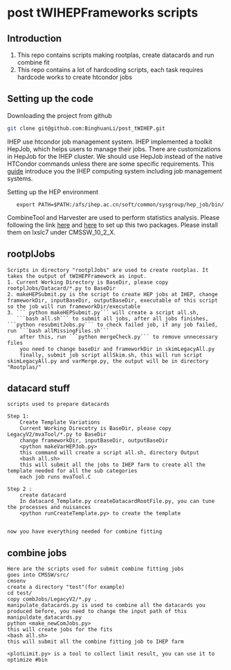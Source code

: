 post tWIHEPFrameworks scripts
==================================

Introduction
------------------------
1. This repo contains scripts making rootplas, create datacards and run combine fit
2. This repo contains a lot of hardcoding scripts, each task requires hardcode works to create htcondor jobs 

Setting up the code 
------------------------
Downloading the project from github
```bash
git clone git@github.com:BinghuanLi/post_tWIHEP.git
```

IHEP use htcondor job management system. IHEP implemented a toolkit HepJob, which helps users to manage their jobs. There are customizations in HepJob for the IHEP cluster. We should use HepJob instead of the native HTCondor commands unless there are some specific requirements. This [guide][user_guide] introduce you the IHEP computing system including job management systems.

Setting up the HEP environment
```
   export PATH=$PATH:/afs/ihep.ac.cn/soft/common/sysgroup/hep_job/bin/
```
[user_guide]:http://afsapply.ihep.ac.cn/cchelp/en/local-cluster/jobs/HTCondor/

CombineTool and Harvester are used to perform statistics analysis. Please following the link [here][combine] and [here][harvester] to set up this two packages. Please install them on lxslc7 under CMSSW_10_2_X.

[combine]:[http://cms-analysis.github.io/HiggsAnalysis-CombinedLimit/#introduction]
[harvester]:[http://cms-analysis.github.io/CombineHarvester/index.html#getting-started]


rootplJobs
-------------------------

    Scripts in directory "rootplJobs" are used to create rootplas. It takes the output of tWIHEPFramework as input.
    1. Current Working Directory is BaseDir, please copy rootplJobs/Datacard/*.py to BaseDir
    2. makeHEPSubmit.py is the script to create HEP jobs at IHEP, change frameworkDir, inputBaseDir, outputBaseDir, executable of this script so the job will run frameworkDir/executable
    3. ``` python makeHEPSubmit.py``` will create a script all.sh,
       ```bash all.sh``` to submit all jobs, after all jobs finishes, ```python resubmitJobs.py``` to check failed job, if any job failed, run ```bash allMissingFiles.sh```
        after this, run ```python mergeCheck.py``` to remove unnecessary files
        you need to change baseDir and frameworkDir in skimLegacyAll.py 
        finally, submit job script allSkim.sh, this will run script skimLegacyAll.py and varMerge.py, the output will be in directory "Rootplas/"

datacard stuff
-----------------------

    scripts used to prepare datacards

    Step 1:
        Create Template Variations
        Current Working Direcotry is BaseDir, please copy LegacyV2/mvaTool/*.py to BaseDir
        change frameworkDir, inputBaseDir, outputBaseDir
        <python makeVarHEPJob.py>
        this command will create a script all.sh, directory Output
        <bash all.sh>
        this will submit all the jobs to IHEP farm to create all the template needed for all the sub categories
        each job runs mvaTool.C 

    Step 2 :
        create datacard
        In datacard_Template.py createDatacardRootFile.py, you can tune the processes and nuisances
        <python runCreateTemplate.py> to create the template


    now you have everything needed for combine fitting

combine jobs
----------------------
  
    Here are the scripts used for submit combine fitting jobs
    goes into CMSSW/src/
    cmsenv
    create a directory "test"(for example)
    cd test/
    copy combJobs/LegacyV2/*.py .
    manipulate_datacards.py is used to combine all the datacards you produced before, you need to change the input path of this manipuldate_datacards.py
    python <make_newComJobs.py>
    this will create jobs for the fits
    <bash all.sh>
    this will submit all the combine fitting job to IHEP farm

    <plotLimit.py> is a tool to collect limit result, you can use it to optimize #bin
        

